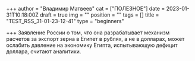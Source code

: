 +++
author = "Владимир Матвеев"
cat = ["ПОЛЕЗНОЕ"]
date = 2023-01-31T10:18:00Z
draft = true
img = ""
position = ""
tags = []
title = "TEST_RSS_31-01-23-12-41"
type = "beginners"

+++
Заявление России о том, что она разрабатывает механизм расчетов за экспорт зерна в Египет в рублях, а не в долларах, может ослабить давление на экономику Египта, испытывающую дефицит доллара, считают аналитики.